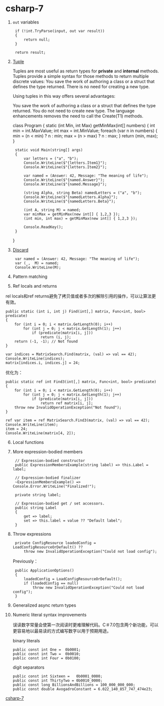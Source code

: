 # csharp-7

1. `out` variables

        if (!int.TryParse(input, out var result))
        {
            return null;
        }

        return result;

2. [Tuple](https://docs.microsoft.com/en-us/dotnet/csharp/tuples)

    Tuples are most useful as return types for **private** and **internal** methods. Tuples provide a simple syntax for those methods to return multiple discrete values: You save the work of authoring a class or a struct that defines the type returned. There is no need for creating a new type.

    Using tuples in this way offers several advantages:

    You save the work of authoring a class or a struct that defines the type returned.
    You do not need to create new type.
    The language enhancements removes the need to call the Create<T1>(T1) methods.

    class Program
    {
        static (int Min, int Max) getMinMax(int[] numbers)
        {
            int min = int.MaxValue;
            int max = int.MinValue;
            foreach (var n in numbers)
            {
                min = (n < min) ? n : min;
                max = (n > max) ? n : max;
            }
            return (min, max);
        }

        static void Main(string[] args)
        {
            var letters = ("a", "b");
            Console.WriteLine($"{letters.Item1}");
            Console.WriteLine($"{letters.Item2}");

            var named = (Answer: 42, Message: "The meaning of life");
            Console.WriteLine($"{named.Answer}");
            Console.WriteLine($"{named.Message}");

            (string Alpha, string Beta) namedLetters = ("a", "b");
            Console.WriteLine($"{namedLetters.Alpha}");
            Console.WriteLine($"{namedLetters.Beta}");

            (int A, string M) = named;
            var minMax = getMinMax(new int[] { 1,2,3 });
            (int min, int max) = getMinMax(new int[] { 1,2,3 });

            Console.ReadKey();
        }
    }

3. [Discard](https://docs.microsoft.com/en-us/dotnet/csharp/discards)

        var named = (Answer: 42, Message: "The meaning of life");
        var (_,  M) = named;
        Console.WriteLine(M);
 
4. Pattern matching

5. Ref locals and returns

rel locals和ref returns避免了拷贝值或者多次的解除引用的操作，可以让算法更有效。

    public static (int i, int j) Find(int[,] matrix, Func<int, bool> predicate)
    {
        for (int i = 0; i < matrix.GetLength(0); i++)
            for (int j = 0; j < matrix.GetLength(1); j++)
                if (predicate(matrix[i, j]))
                    return (i, j);
        return (-1, -1); // Not found
    }

    var indices = MatrixSearch.Find(matrix, (val) => val == 42);
    Console.WriteLine(indices);
    matrix[indices.i, indices.j] = 24;

优化为：

    public static ref int Find3(int[,] matrix, Func<int, bool> predicate)
    {
        for (int i = 0; i < matrix.GetLength(0); i++)
            for (int j = 0; j < matrix.GetLength(1); j++)
                if (predicate(matrix[i, j]))
                    return ref matrix[i, j];
        throw new InvalidOperationException("Not found");
    }
    
    ref var item = ref MatrixSearch.Find3(matrix, (val) => val == 42);
    Console.WriteLine(item);
    item = 24;
    Console.WriteLine(matrix[4, 2]);    

6. Local functions

7. More expression-bodied members

        // Expression-bodied constructor
        public ExpressionMembersExample(string label) => this.Label = label;

        // Expression-bodied finalizer
        ~ExpressionMembersExample() => Console.Error.WriteLine("Finalized!");

        private string label;

        // Expression-bodied get / set accessors.
        public string Label
        {
            get => label;
            set => this.label = value ?? "Default label";
        }
8. Throw expressions

        private ConfigResource loadedConfig = LoadConfigResourceOrDefault() ?? 
            throw new InvalidOperationException("Could not load config");

    Previously：

        public ApplicationOptions()
        {
            loadedConfig = LoadConfigResourceOrDefault();
            if (loadedConfig == null)
                throw new InvalidOperationException("Could not load config");
        }    

9. Generalized async return types

10. Numeric literal syntax improvements

    误读数字常量会使第一次阅读时更难理解代码。C＃7.0包含两个新功能，可以更容易地以最易读的方式编写数字以用于预期用途。

    binary literals

        public const int One =  0b0001;
        public const int Two =  0b0010;
        public const int Four = 0b0100;

    digit separators

        public const int Sixteen =   0b0001_0000;
        public const int ThirtyTwo = 0b0010_0000;        
        public const long BillionsAndBillions = 100_000_000_000;
        public const double AvogadroConstant = 6.022_140_857_747_474e23;

[csharp-7](https://docs.microsoft.com/en-us/dotnet/csharp/whats-new/csharp-7)